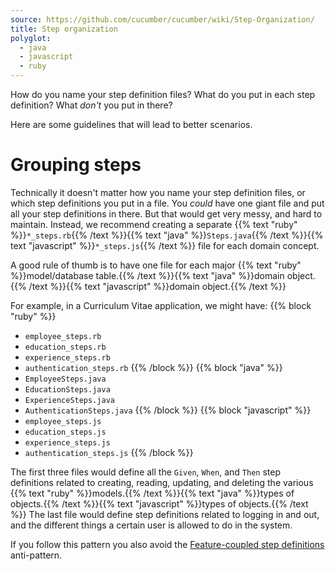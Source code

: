 ```yaml
---
source: https://github.com/cucumber/cucumber/wiki/Step-Organization/
title: Step organization
polyglot:
  - java
  - javascript
  - ruby
---
```


How do you name your step definition files? What do you put in each step definition? What *don't* you put in there?

Here are some guidelines that will lead to better scenarios.

# Grouping steps

Technically it doesn't matter how you name your step definition files, or which step definitions you put in a file.
You *could* have one giant file and put all your step definitions in there. But that would get very messy, and hard to maintain.
Instead, we recommend creating a separate {{% text "ruby" %}}`*_steps.rb`{{% /text %}}{{% text "java" %}}`Steps.java`{{% /text %}}{{% text "javascript" %}}`*_steps.js`{{% /text %}} file for each domain concept.

A good rule of thumb is to have one file for each major {{% text "ruby" %}}model/database table.{{% /text %}}{{% text "java" %}}domain object.{{% /text %}}{{% text "javascript" %}}domain object.{{% /text %}}

For example, in a Curriculum Vitae application, we might have:
{{% block "ruby" %}}
- `employee_steps.rb`
- `education_steps.rb`
- `experience_steps.rb`
- `authentication_steps.rb`
{{% /block %}}
{{% block "java" %}}
- `EmployeeSteps.java`
- `EducationSteps.java`
- `ExperienceSteps.java`
- `AuthenticationSteps.java`
{{% /block %}}
{{% block "javascript" %}}
- `employee_steps.js`
- `education_steps.js`
- `experience_steps.js`
- `authentication_steps.js`
{{% /block %}}

The first three files would define all the `Given`, `When`, and `Then` step definitions related to creating, reading, updating, and deleting the various {{% text "ruby" %}}models.{{% /text %}}{{% text "java" %}}types of objects.{{% /text %}}{{% text "javascript" %}}types of objects.{{% /text %}}
The last file would define step definitions related to logging in and out, and the different things a certain user is allowed to do in the system.

If you follow this pattern you also avoid the [Feature-coupled step definitions](/anti-patterns/#feature-coupled-step-definitions) anti-pattern.